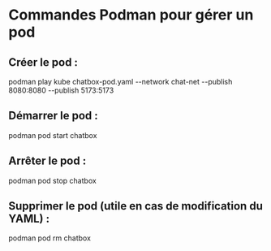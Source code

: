 # Commandes Podman pour gérer un pod

## Créer le pod : 
podman play kube chatbox-pod.yaml --network chat-net --publish 8080:8080 --publish 5173:5173

## Démarrer le pod : 
podman pod start chatbox  

## Arrêter le pod :
podman pod stop chatbox  

## Supprimer le pod (utile en cas de modification du YAML) :
podman pod rm chatbox  